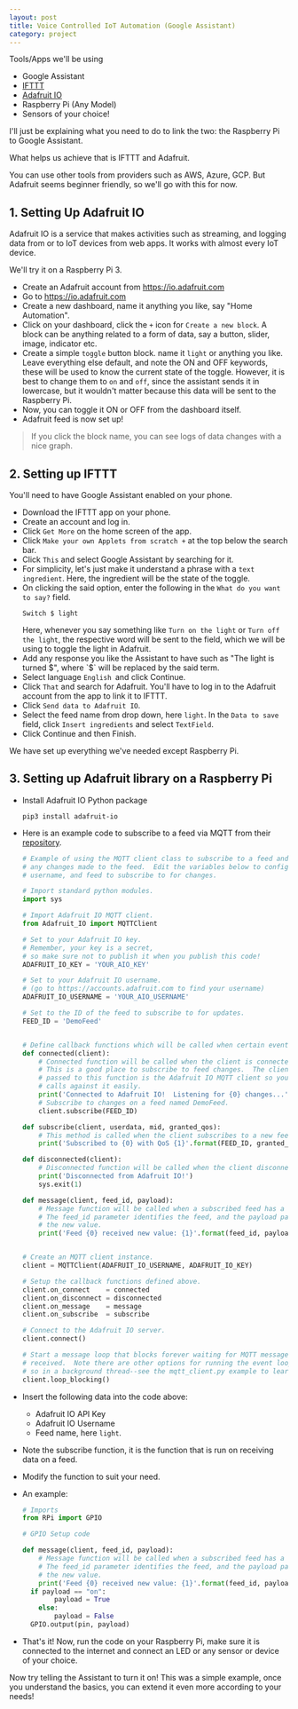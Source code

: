 ```yaml
---
layout: post
title: Voice Controlled IoT Automation (Google Assistant)
category: project
---
```



Tools/Apps we'll be using

- Google Assistant
- [IFTTT](https://ifttt.com/)
- [Adafruit IO](https://io.adafruit.com/)
- Raspberry Pi (Any Model)
- Sensors of your choice!

I'll just be explaining what you need to do to link the two: the Raspberry Pi to Google Assistant.

What helps us achieve that is IFTTT and Adafruit.

You can use other tools from providers such as AWS, Azure, GCP.
But Adafruit seems beginner friendly, so we'll go with this for now.

## 1. Setting Up Adafruit IO

Adafruit IO is a service that makes activities such as streaming, and logging data from or to IoT devices from web apps.
It works with almost every IoT device.

We'll try it on a Raspberry Pi 3.

- Create an Adafruit account from https://io.adafruit.com
- Go to https://io.adafruit.com
- Create a new dashboard, name it anything you like, say "Home Automation".
- Click on your dashboard, click the `+` icon for `Create a new block`.
  A block can be anything related to a form of data, say a button, slider, image, indicator etc.
- Create a simple `toggle` button block. name it `light` or anything you like. 
  Leave everything else default, and note the ON and OFF keywords, these will be used to know the current state of the toggle. 
  However, it is best to change them to `on` and `off`, since the assistant sends it in lowercase, but it wouldn't matter because this data will be sent to the Raspberry Pi.
- Now, you can toggle it ON or OFF from the dashboard itself.
- Adafruit feed is now set up!

> If you click the block name, you can see logs of data changes with a nice graph.



## 2. Setting up IFTTT

You'll need to have Google Assistant enabled on your phone.

- Download the IFTTT app on your phone.
- Create an account and log in.
- Click `Get More` on the home screen of the app.
- Click `Make your own Applets from scratch +` at the top below the search bar.
- Click `This` and select Google Assistant by searching for it.
- For simplicity, let's just make it understand a phrase with a `text ingredient`.
  Here, the ingredient will be the state of the toggle.
- On clicking the said option, enter the following in the `What do you want to say?` field.
  ```
  Switch $ light
  ```
  Here, whenever you say something like `Turn on the light` or `Turn off the light`, the respective word will be sent to the field, which we will be using to toggle the light in Adafruit.
- Add any response you like the Assistant to have such as "The light is turned $", where `$` will be replaced by the said term.
- Select language `English `and click Continue.
- Click `That` and search for Adafruit. 
  You'll have to log in to the Adafruit account from the app to link it to IFTTT.
- Click `Send data to Adafruit IO`.
- Select the feed name from drop down, here `light`.
  In the `Data to save` field, click `Insert ingredients` and select `TextField`.
- Click Continue and then Finish.


We have set up everything we've needed except Raspberry Pi.


## 3. Setting up Adafruit library on a Raspberry Pi

- Install Adafruit IO Python package

  ```
  pip3 install adafruit-io
  ```
- Here is an example code to subscribe to a feed via MQTT from their [repository](https://github.com/adafruit/Adafruit_IO_Python).
  ```python
  # Example of using the MQTT client class to subscribe to a feed and print out
  # any changes made to the feed.  Edit the variables below to configure the key,
  # username, and feed to subscribe to for changes.
  
  # Import standard python modules.
  import sys
  
  # Import Adafruit IO MQTT client.
  from Adafruit_IO import MQTTClient
  
  # Set to your Adafruit IO key.
  # Remember, your key is a secret,
  # so make sure not to publish it when you publish this code!
  ADAFRUIT_IO_KEY = 'YOUR_AIO_KEY'
  
  # Set to your Adafruit IO username.
  # (go to https://accounts.adafruit.com to find your username)
  ADAFRUIT_IO_USERNAME = 'YOUR_AIO_USERNAME'
  
  # Set to the ID of the feed to subscribe to for updates.
  FEED_ID = 'DemoFeed'
  
  
  # Define callback functions which will be called when certain events happen.
  def connected(client):
      # Connected function will be called when the client is connected to Adafruit IO.
      # This is a good place to subscribe to feed changes.  The client parameter
      # passed to this function is the Adafruit IO MQTT client so you can make
      # calls against it easily.
      print('Connected to Adafruit IO!  Listening for {0} changes...'.format(FEED_ID))
      # Subscribe to changes on a feed named DemoFeed.
      client.subscribe(FEED_ID)
  
  def subscribe(client, userdata, mid, granted_qos):
      # This method is called when the client subscribes to a new feed.
      print('Subscribed to {0} with QoS {1}'.format(FEED_ID, granted_qos[0]))
  
  def disconnected(client):
      # Disconnected function will be called when the client disconnects.
      print('Disconnected from Adafruit IO!')
      sys.exit(1)
  
  def message(client, feed_id, payload):
      # Message function will be called when a subscribed feed has a new value.
      # The feed_id parameter identifies the feed, and the payload parameter has
      # the new value.
      print('Feed {0} received new value: {1}'.format(feed_id, payload))
  
  
  # Create an MQTT client instance.
  client = MQTTClient(ADAFRUIT_IO_USERNAME, ADAFRUIT_IO_KEY)
  
  # Setup the callback functions defined above.
  client.on_connect    = connected
  client.on_disconnect = disconnected
  client.on_message    = message
  client.on_subscribe  = subscribe
  
  # Connect to the Adafruit IO server.
  client.connect()
  
  # Start a message loop that blocks forever waiting for MQTT messages to be
  # received.  Note there are other options for running the event loop like doing
  # so in a background thread--see the mqtt_client.py example to learn more.
  client.loop_blocking()
  ```
- Insert the following data into the code above:

  - Adafruit IO API Key
  - Adafruit IO Username
  - Feed name, here `light`.
- Note the subscribe function, it is the function that is run on receiving data on a feed.
- Modify the function to suit your need.
- An example:

  ```python
  # Imports
  from RPi import GPIO
  
  # GPIO Setup code
  
  def message(client, feed_id, payload):
      # Message function will be called when a subscribed feed has a new value.
      # The feed_id parameter identifies the feed, and the payload parameter has
      # the new value.
      print('Feed {0} received new value: {1}'.format(feed_id, payload))
  	if payload == "on":
          payload = True
      else:
          payload = False
  	GPIO.output(pin, payload)
  ```
- That's it! Now, run the code on your Raspberry Pi, make sure it is connected to the internet and connect an LED or any sensor or device of your choice.



Now try telling the Assistant to turn it on! This was a simple example, once you understand the basics, you can extend it even more according to your needs!






